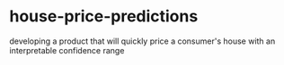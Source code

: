 # house-price-predictions
developing a product that will quickly price a consumer's house with an interpretable confidence range
